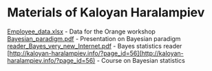 # Materials of Kaloyan Haralampiev

[Employee_data.xlsx](Employee_data.xlsx) - Data for the Orange workshop   
[Bayesian_paradigm.pdf](Bayesian_paradigm.pdf) - Presentation on Bayesian paradigm     
[reader_Bayes_very_new_Internet.pdf](reader_Bayes_very_new_Internet.pdf) - Bayes statistics reader   
[http://kaloyan-haralampiev.info/?page_id=56](http://kaloyan-haralampiev.info/?page_id=56) - Course on Bayesian statistics
